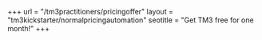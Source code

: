 +++
url = "/tm3practitioners/pricingoffer"
layout = "tm3kickstarter/normalpricingautomation"
seotitle = "Get TM3 free for one month!"
+++
